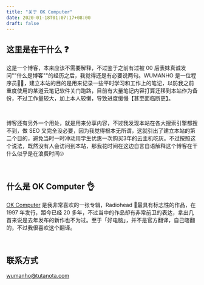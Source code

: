 ```yaml
---
title: "关于 OK Computer"
date: 2020-01-18T01:07:17+08:00
draft: false
---
```


## 这里是在干什么 :question:

这是一个博客，本来应该不需要解释，不过鉴于之前有过被 00 后表妹真诚发问""什么是博客""的经历之后，我觉得还是有必要说两句。WUMANHO 是一位程序员:man_technologist:，建立本站的目的是用来记录一些平时学习和工作上的笔记，以防我之前重度使用的某道云笔记软件关门跑路，目前有大量笔记内容打算迁移到本站作为备份，不过工作量较大，加上本人较懒，导致进度缓慢【甚至面临断更】。  

&nbsp;

博客还有另外一个用处，就是用来分享内容，不过我发现本站在各大搜索引擎都搜不到，做 SEO 又完全没必要，因为我觉得根本无所谓，这就引出了建立本站的第二个目的，避免当时一时冲动用学生优惠一次购买3年的云主机吃灰。不过按照这个说法，既然没有人会访问到本站，那我花时间在这边自言自语解释这个博客在干什么似乎是在浪费时间:roll_eyes:

&nbsp;

## 什么是 OK Computer :ok_hand:

[OK Computer](https://baike.baidu.com/item/OK%20Computer) 是我非常喜欢的一张专辑，Radiohead :guitar:最具有标志性的作品，在 1997 年发行，距今已经 20 多年，不过当中的作品却有非常前卫的表达，拿出几首来说是去年发布的新作也不为过。至于「好电脑」，并不是官方翻译，自己瞎翻的，不过我很喜欢这个翻译。

&nbsp;

## 联系方式

wumanho@tutanota.com